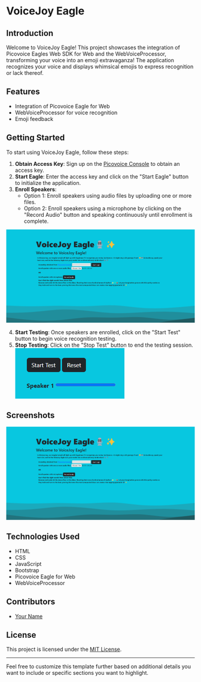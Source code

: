 # VoiceJoy Eagle

## Introduction
Welcome to VoiceJoy Eagle! This project showcases the integration of Picovoice Eagles Web SDK for Web and the WebVoiceProcessor, transforming your voice into an emoji extravaganza! The application recognizes your voice and displays whimsical emojis to express recognition or lack thereof. 

## Features
- Integration of Picovoice Eagle for Web
- WebVoiceProcessor for voice recognition
- Emoji feedback

## Getting Started
To start using VoiceJoy Eagle, follow these steps:

1. **Obtain Access Key**: Sign up on the [Picovoice Console](https://console.picovoice.ai/) to obtain an access key.
2. **Start Eagle**: Enter the access key and click on the "Start Eagle" button to initialize the application.
3. **Enroll Speakers**:
   - Option 1: Enroll speakers using audio files by uploading one or more files.
   - Option 2: Enroll speakers using a microphone by clicking on the "Record Audio" button and speaking continuously until enrollment is complete.

![VoiceJoy Eagle Screenshot](./demo/web/assets/images/vj1.png)

4. **Start Testing**: Once speakers are enrolled, click on the "Start Test" button to begin voice recognition testing.
5. **Stop Testing**: Click on the "Stop Test" button to end the testing session.
![VoiceJoy Eagle Screenshot](./demo/web/assets/images/vj3.png)

## Screenshots
![VoiceJoy Eagle Screenshot](./demo/web/assets/images/vj1.png)

## Technologies Used
- HTML
- CSS
- JavaScript
- Bootstrap
- Picovoice Eagle for Web
- WebVoiceProcessor

## Contributors
- [Your Name](https://github.com/your_username)

## License
This project is licensed under the [MIT License](LICENSE).

---

Feel free to customize this template further based on additional details you want to include or specific sections you want to highlight.